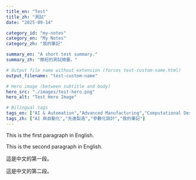 ```yaml
---
title_en: "Test"
title_zh: "測試"
date: "2025-09-14"

category_id: "my-notes"
category_en: "My Notes"
category_zh: "我的筆記"

summary_en: "A short test summary."
summary_zh: "簡短的測試摘要。"

# Output file name without extension (forces test-custom-name.html)
output_filename: "test-custom-name"

# Hero image (between subtitle and body)
hero_src: "./images/test-hero.png"
hero_alt: "Test Hero Image"

# Bilingual tags
tags_en: ["AI & Automation","Advanced Manufacturing","Computational Design","My Notes"]
tags_zh: ["AI 與自動化","先進製造","參數化設計","我的筆記"]
---
```


<!--lang:en-->
This is the first paragraph in English.

This is the second paragraph in English.

<!--lang:zh-->
這是中文的第一段。

這是中文的第二段。
